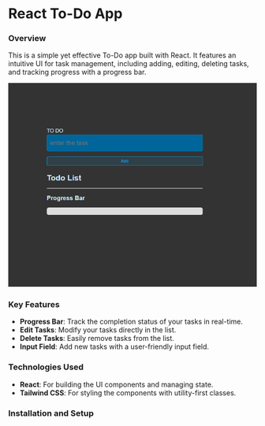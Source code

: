 # React To-Do App

### Overview

This is a simple yet effective To-Do app built with React. It features an intuitive UI for task management, including adding, editing, deleting tasks, and tracking progress with a progress bar.

![To-Do App Demo](./assets/todo.gif)

### Key Features

- **Progress Bar**: Track the completion status of your tasks in real-time.
- **Edit Tasks**: Modify your tasks directly in the list.
- **Delete Tasks**: Easily remove tasks from the list.
- **Input Field**: Add new tasks with a user-friendly input field.

### Technologies Used

- **React**: For building the UI components and managing state.
- **Tailwind CSS**: For styling the components with utility-first classes.

### Installation and Setup
